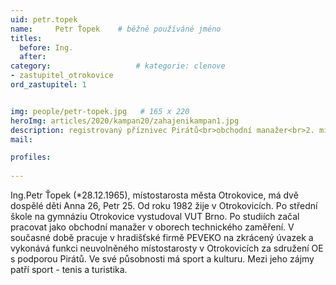 ```yaml
---
uid: petr.topek
name:     Petr Ťopek  	# běžně používáné jméno
titles:
  before: Ing.
  after:
category:                   # kategorie: clenove
- zastupitel_otrokovice
ord_zastupitel: 1


img: people/petr-topek.jpg   # 165 x 220
heroImg: articles/2020/kampan20/zahajenikampan1.jpg
description: registrovaný příznivec Pirátů<br>obchodní manažer<br>2. místostarosta Otrokovic<br>Otrokovice # kratký popis, max 160 znaků
mail:

profiles:
  
---
```


Ing.Petr Ťopek (*28.12.1965), místostarosta města Otrokovice, má dvě dospělé děti Anna 26, Petr 25.
Od roku 1982 žije v Otrokovicích.
Po střední škole na gymnáziu Otrokovice vystudoval VUT Brno. Po studiích začal pracovat jako obchodní manažer v oborech technického zaměření. V současné době pracuje v hradišťské firmě PEVEKO na zkrácený úvazek a vykonává funkci neuvolněného místostarosty v Otrokovicích za sdružení OE s podporou Pirátů. Ve své působnosti má sport a kulturu.
Mezi jeho zájmy patří sport - tenis a turistika.
